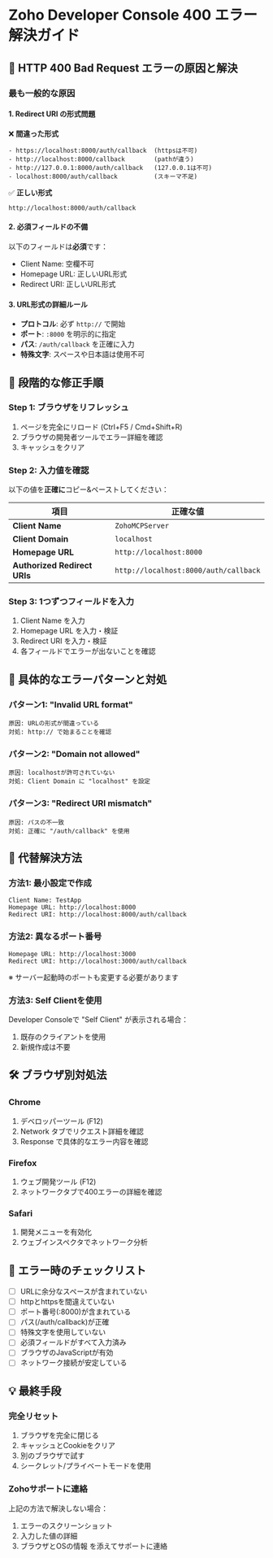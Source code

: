 # Zoho Developer Console 400 エラー解決ガイド

## 🚨 **HTTP 400 Bad Request エラーの原因と解決**

### **最も一般的な原因**

#### **1. Redirect URI の形式問題**
❌ **間違った形式**
```
- https://localhost:8000/auth/callback  (httpsは不可)
- http://localhost:8000/callback        (pathが違う)  
- http://127.0.0.1:8000/auth/callback   (127.0.0.1は不可)
- localhost:8000/auth/callback          (スキーマ不足)
```

✅ **正しい形式**
```
http://localhost:8000/auth/callback
```

#### **2. 必須フィールドの不備**
以下のフィールドは**必須**です：
- Client Name: 空欄不可
- Homepage URL: 正しいURL形式
- Redirect URI: 正しいURL形式

#### **3. URL形式の詳細ルール**
- **プロトコル**: 必ず `http://` で開始
- **ポート**: `:8000` を明示的に指定
- **パス**: `/auth/callback` を正確に入力
- **特殊文字**: スペースや日本語は使用不可

## 🔧 **段階的な修正手順**

### **Step 1: ブラウザをリフレッシュ**
1. ページを完全にリロード (Ctrl+F5 / Cmd+Shift+R)
2. ブラウザの開発者ツールでエラー詳細を確認
3. キャッシュをクリア

### **Step 2: 入力値を確認**
以下の値を**正確に**コピー&ペーストしてください：

| 項目 | 正確な値 |
|------|----------|
| **Client Name** | `ZohoMCPServer` |
| **Client Domain** | `localhost` |
| **Homepage URL** | `http://localhost:8000` |
| **Authorized Redirect URIs** | `http://localhost:8000/auth/callback` |

### **Step 3: 1つずつフィールドを入力**
1. Client Name を入力
2. Homepage URL を入力・検証
3. Redirect URI を入力・検証
4. 各フィールドでエラーが出ないことを確認

## 🐛 **具体的なエラーパターンと対処**

### **パターン1: "Invalid URL format"**
```
原因: URLの形式が間違っている
対処: http:// で始まることを確認
```

### **パターン2: "Domain not allowed"**
```
原因: localhostが許可されていない
対処: Client Domain に "localhost" を設定
```

### **パターン3: "Redirect URI mismatch"**
```
原因: パスの不一致
対処: 正確に "/auth/callback" を使用
```

## 🔄 **代替解決方法**

### **方法1: 最小設定で作成**
```
Client Name: TestApp
Homepage URL: http://localhost:8000
Redirect URI: http://localhost:8000/auth/callback
```

### **方法2: 異なるポート番号**
```
Homepage URL: http://localhost:3000
Redirect URI: http://localhost:3000/auth/callback
```
※ サーバー起動時のポートも変更する必要があります

### **方法3: Self Clientを使用**
Developer Consoleで "Self Client" が表示される場合：
1. 既存のクライアントを使用
2. 新規作成は不要

## 🛠️ **ブラウザ別対処法**

### **Chrome**
1. デベロッパーツール (F12)
2. Network タブでリクエスト詳細を確認
3. Response で具体的なエラー内容を確認

### **Firefox**  
1. ウェブ開発ツール (F12)
2. ネットワークタブで400エラーの詳細を確認

### **Safari**
1. 開発メニューを有効化
2. ウェブインスペクタでネットワーク分析

## 📝 **エラー時のチェックリスト**

- [ ] URLに余分なスペースが含まれていない
- [ ] httpとhttpsを間違えていない  
- [ ] ポート番号(:8000)が含まれている
- [ ] パス(/auth/callback)が正確
- [ ] 特殊文字を使用していない
- [ ] 必須フィールドがすべて入力済み
- [ ] ブラウザのJavaScriptが有効
- [ ] ネットワーク接続が安定している

## 💡 **最終手段**

### **完全リセット**
1. ブラウザを完全に閉じる
2. キャッシュとCookieをクリア
3. 別のブラウザで試す
4. シークレット/プライベートモードを使用

### **Zohoサポートに連絡**
上記の方法で解決しない場合：
1. エラーのスクリーンショット
2. 入力した値の詳細
3. ブラウザとOSの情報
を添えてサポートに連絡 
